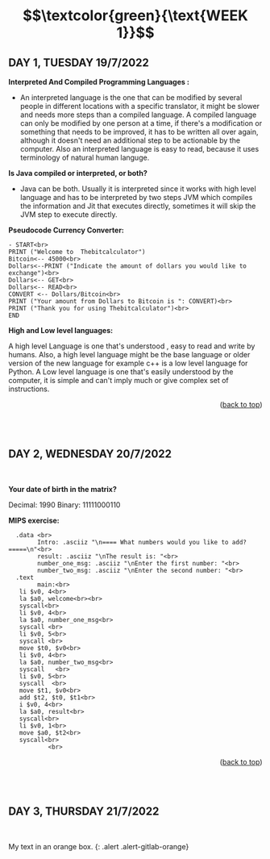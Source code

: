 
#  $$\textcolor{green}{\text{WEEK 1}}$$


## **DAY 1, TUESDAY 19/7/2022**


**Interpreted And Compiled Programming Languages :**<br>
- An interpreted language is the one that can be modified by several people in different locations with a specific translator, it might be slower and needs more steps than a compiled language. A compiled language can only be modified by one person at a time, if there's a modification or something that needs to be improved, it has to be written all over again, although it doesn't  need an additional step to be actionable by the computer. Also an interpreted language is easy to read, because it uses terminology of natural human languge.


**Is Java compiled or interpreted, or both?**<br>
- Java can be both. Usually it is interpreted since it works with high level language and has to be interpreted by two steps JVM which compiles the information and Jit that executes directly, sometimes it will skip the JVM step to execute directly.

**Pseudocode Currency Converter:**
```
- START<br>
PRINT ("Welcome to  Thebitcalculator")
Bitcoin<-- 45000<br>
Dollars<--PRINT ("Indicate the amount of dollars you would like to exchange")<br>
Dollars<-- GET<br>
Dollars<-- READ<br>
CONVERT <-- Dollars/Bitcoin<br>
PRINT ("Your amount from Dollars to Bitcoin is ": CONVERT)<br>
PRINT ("Thank you for using Thebitcalculator")<br>
END
```

**High and Low level languages:**

A high level Language is one that's  understood , easy to read  and write by humans. Also, a high level language  might be the base language or older version of the new language for example c++ is a low level language  for Python. A Low level language is one that's  easily understood  by the computer, it is simple and can't imply much or give complex set of instructions. 
<br>
<p align="right">(<a href="#top">back to top</a>)</p>
<br>
<br>

## **DAY 2, WEDNESDAY 20/7/2022**
<br>

**Your date of birth in the matrix?**

Decimal: 1990 Binary: 11111000110


**MIPS exercise:**<br>
```
  .data <br>
        Intro: .asciiz "\n==== What numbers would you like to add? =====\n"<br>
        result: .asciiz "\nThe result is: "<br>
        number_one_msg: .asciiz "\nEnter the first number: "<br>
        number_two_msg: .asciiz "\nEnter the second number: "<br>
  .text
        main:<br>
   li $v0, 4<br>
   la $a0, welcome<br><br>
   syscall<br>
   li $v0, 4<br>
   la $a0, number_one_msg<br>
   syscall <br>
   li $v0, 5<br>
   syscall <br>
   move $t0, $v0<br>
   li $v0, 4<br>
   la $a0, number_two_msg<br>
   syscall   <br>  
   li $v0, 5<br>
   syscall  <br>     
   move $t1, $v0<br>
   add $t2, $t0, $t1<br>
   i $v0, 4<br>
   la $a0, result<br>
   syscall<br>
   li $v0, 1<br>
   move $a0, $t2<br>
   syscall<br>
           <br>   
 ```           
<p align="right">(<a href="#top">back to top</a>)</p>


<br>
<br>

## **DAY 3, THURSDAY 21/7/2022**
<br>


My text in an orange box.
{: .alert .alert-gitlab-orange}
